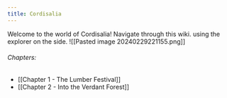 ```yaml
---
title: Cordisalia
---
```

Welcome to the world of Cordisalia! Navigate through this wiki. using the explorer on the side.
![[Pasted image 20240229221155.png]]
###### Chapters:
- [[Chapter 1 - The Lumber Festival]]
- [[Chapter 2 - Into the Verdant Forest]]